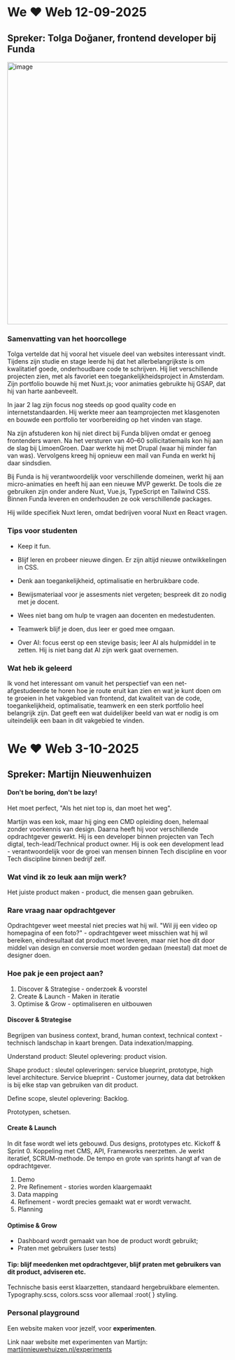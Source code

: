 # We ♥ Web 12-09-2025
## Spreker: Tolga Doğaner, frontend developer bij Funda

<img width="1089" height="599" alt="image" src="https://github.com/user-attachments/assets/e60a1bab-9287-4257-a1e8-0dbb7d06b2bd" />

### Samenvatting van het hoorcollege

Tolga vertelde dat hij vooral het visuele deel van websites interessant vindt. Tijdens zijn studie en stage leerde hij dat het allerbelangrijkste is om kwalitatief goede, onderhoudbare code te schrijven. Hij liet verschillende projecten zien, met als favoriet een toegankelijkheidsproject in Amsterdam. Zijn portfolio bouwde hij met Nuxt.js; voor animaties gebruikte hij GSAP, dat hij van harte aanbeveelt.

In jaar 2 lag zijn focus nog steeds op good quality code en internetstandaarden. Hij werkte meer aan teamprojecten met klasgenoten en bouwde een portfolio ter voorbereiding op het vinden van stage.

Na zijn afstuderen kon hij niet direct bij Funda blijven omdat er genoeg frontenders waren. Na het versturen van 40–60 sollicitatiemails kon hij aan de slag bij LimoenGroen. Daar werkte hij met Drupal (waar hij minder fan van was). Vervolgens kreeg hij opnieuw een mail van Funda en werkt hij daar sindsdien.

Bij Funda is hij verantwoordelijk voor verschillende domeinen, werkt hij aan micro-animaties en heeft hij aan een nieuwe MVP gewerkt. De tools die ze gebruiken zijn onder andere Nuxt, Vue.js, TypeScript en Tailwind CSS. Binnen Funda leveren en onderhouden ze ook verschillende packages.

Hij wilde specifiek Nuxt leren, omdat bedrijven vooral Nuxt en React vragen.

### Tips voor studenten

- Keep it fun.

- Blijf leren en probeer nieuwe dingen. Er zijn altijd nieuwe ontwikkelingen in CSS.

- Denk aan toegankelijkheid, optimalisatie en herbruikbare code.

- Bewijsmateriaal voor je assesments niet vergeten; bespreek dit zo nodig met je docent.

- Wees niet bang om hulp te vragen aan docenten en medestudenten.

- Teamwerk blijf je doen, dus leer er goed mee omgaan.

- Over AI: focus eerst op een stevige basis; leer AI als hulpmiddel in te zetten. Hij is niet bang dat AI zijn werk gaat overnemen.

### Wat heb ik geleerd
Ik vond het interessant om vanuit het perspectief van een net-afgestudeerde te horen hoe je route eruit kan zien en wat je kunt doen om te groeien in het vakgebied van frontend, dat kwaliteit van de code, toegankelijkheid, optimalisatie, teamwerk en een sterk portfolio heel belangrijk zijn. Dat geeft een wat duidelijker beeld van wat er nodig is om uiteindelijk een baan in dit vakgebied te vinden. 



# We ♥ Web 3-10-2025
## Spreker: Martijn Nieuwenhuizen

#### Don't be boring, don't be lazy!

Het moet perfect, "Als het niet top is, dan moet het weg".

Martijn was een kok, maar hij ging een CMD opleiding doen, helemaal zonder voorkennis van design. Daarna heeft hij voor verschillende opdrachtgever gewerkt. Hij is een developer binnen projecten van Tech digtal, tech-lead/Technical product owner. Hij is ook een development lead - verantwoordelijk voor de groei van mensen binnen Tech discipline en voor Tech discipline binnen bedrijf zelf. 

### Wat vind ik zo leuk aan mijn werk?

Het juiste product maken - product, die mensen gaan gebruiken. 

### Rare vraag naar opdrachtgever

Opdrachtgever weet meestal niet precies wat hij wil. "Wil jij een video op homepagina of een foto?" - opdrachtgever weet misschien wat hij wil bereiken, eindresultaat dat product moet leveren, maar niet hoe dit door middel van design en conversie moet worden gedaan (meestal) dat moet de designer doen. 

### Hoe pak je een project aan?

1. Discover & Strategise - onderzoek & voorstel
2. Create & Launch - Maken in iteratie
3. Optimise & Grow - optimaliseren en uitbouwen

#### Discover & Strategise

Begrijpen van business context, brand, human context, technical context - technisch landschap in kaart brengen. Data indexation/mapping. 

Understand product: Sleutel oplevering: product vision. 

Shape product : sleutel opleveringen: service blueprint, prototype, high level architecture. 
Service blueprint - Customer journey, data dat betrokken is bij elke stap van gebruiken van dit product.

Define scope, sleutel oplevering: Backlog.

Prototypen, schetsen.

#### Create & Launch
In dit fase wordt wel iets gebouwd. Dus designs, prototypes etc.
Kickoff & Sprint 0. Koppeling met CMS, API, Frameworks neerzetten.
Je werkt iteratief, SCRUM-methode. De tempo en grote van sprints hangt af van de opdrachtgever. 

1. Demo
2. Pre Refinement - stories worden klaargemaakt
3. Data mapping
4. Refinement - wordt precies gemaakt wat er wordt verwacht. 
5. Planning

#### Optimise & Grow 

- Dashboard wordt gemaakt van hoe de product wordt gebruikt;
- Praten met gebruikers (user tests)

#### Tip: blijf meedenken met opdrachtgever, blijf praten met gebruikers van dit product, adviseren etc.

Technische basis eerst klaarzetten, standaard hergebruikbare elementen. Typography.scss, colors.scss voor allemaal :root{ } styling.


### Personal playground

Een website maken voor jezelf, voor **experimenten**. 

Link naar website met experimenten van Martijn: [martijnnieuwehuizen.nl/experiments](https://martijnnieuwenhuizen.nl/experiments)






